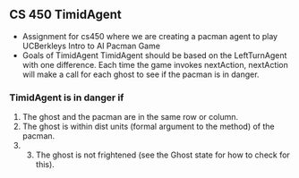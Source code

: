 ## CS 450 TimidAgent 

- Assignment for cs450 where we are creating a pacman agent to play UCBerkleys Intro to AI Pacman Game
- Goals of TimidAgent
TimidAgent should be based on the LeftTurnAgent with one difference.
Each time the game  invokes nextAction, nextAction will make a call for each ghost to see if the pacman is in danger.

### TimidAgent is in danger if

1. The ghost and the pacman are in the same row or column. 
2. The ghost is within dist units (formal argument to the method) of the pacman.
3. 3. The ghost is not frightened (see the Ghost state for how to check for this).  
